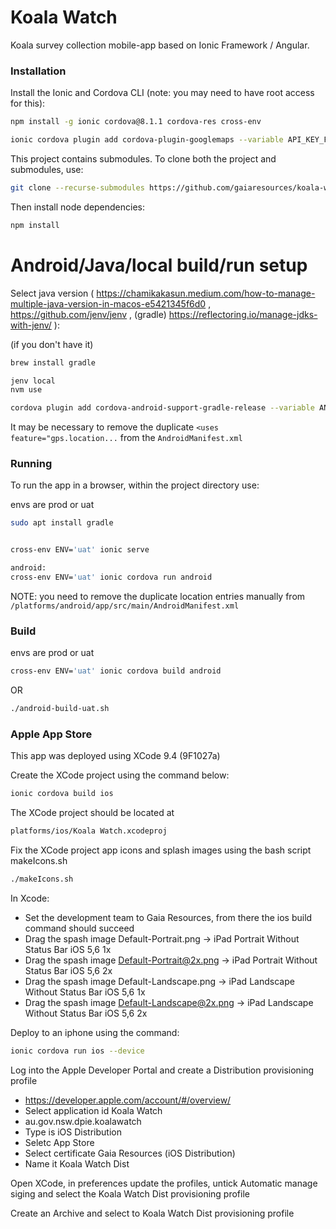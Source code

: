 # Koala Watch

Koala survey collection mobile-app based on Ionic Framework / Angular.

### Installation

Install the Ionic and Cordova CLI (note: you may need to have root access for this):

```bash
npm install -g ionic cordova@8.1.1 cordova-res cross-env

ionic cordova plugin add cordova-plugin-googlemaps --variable API_KEY_FOR_ANDROID="YOUR_ANDROID_API_KEY_IS_HERE" --variable API_KEY_FOR_IOS="YOUR_IOS_API_KEY_IS_HERE"
```

This project contains submodules. To clone both the project and submodules, use:

```bash
git clone --recurse-submodules https://github.com/gaiaresources/koala-watch
```

Then install node dependencies:

```bash
npm install
```

# Android/Java/local build/run setup
Select java version ( https://chamikakasun.medium.com/how-to-manage-multiple-java-version-in-macos-e5421345f6d0 , https://github.com/jenv/jenv , (gradle) https://reflectoring.io/manage-jdks-with-jenv/ ):

(if you don't have it)
```bash
brew install gradle
```

```bash
jenv local
nvm use
```

```bash
cordova plugin add cordova-android-support-gradle-release --variable ANDROID_SUPPORT_VERSION=27.0.0
```

It may be necessary to remove the duplicate `<uses feature="gps.location...`
from the `AndroidManifest.xml`


### Running

To run the app in a browser, within the project directory use:

envs are prod or uat

```bash
sudo apt install gradle


cross-env ENV='uat' ionic serve

android:
cross-env ENV='uat' ionic cordova run android 
```

NOTE: you need to remove the duplicate location entries manually from `/platforms/android/app/src/main/AndroidManifest.xml`

### Build
envs are prod or uat
```bash
cross-env ENV='uat' ionic cordova build android 
```

OR

```bash
./android-build-uat.sh
```

### Apple App Store

This app was deployed using XCode 9.4 (9F1027a)

Create the XCode project using the command below:

```bash
ionic cordova build ios
```

The XCode project should be located at

```bash
platforms/ios/Koala Watch.xcodeproj
```

Fix the XCode project app icons and splash images using the bash script makeIcons.sh

```bash
./makeIcons.sh
```

In Xcode:

* Set the development team to Gaia Resources, from there the ios build command should succeed
* Drag the spash image Default-Portrait.png -> iPad Portrait Without Status Bar iOS 5,6 1x
* Drag the spash image Default-Portrait@2x.png -> iPad Portrait Without Status Bar iOS 5,6 2x
* Drag the spash image Default-Landscape.png -> iPad Landscape Without Status Bar iOS 5,6 1x
* Drag the spash image Default-Landscape@2x.png -> iPad Landscape Without Status Bar iOS 5,6 2x

Deploy to an iphone using the command:

```bash
ionic cordova run ios --device
```

Log into the Apple Developer Portal and create a Distribution provisioning profile

* https://developer.apple.com/account/#/overview/
* Select application id Koala Watch
* au.gov.nsw.dpie.koalawatch
* Type is iOS Distribution
* Seletc App Store
* Select certificate Gaia Resources (iOS Distribution)
* Name it Koala Watch Dist

Open XCode, in preferences update the profiles, untick Automatic manage siging and select the Koala Watch Dist provisioning profile

Create an Archive and select to Koala Watch Dist provisioning profile


